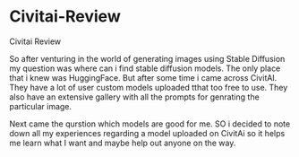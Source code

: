 # Civitai-Review
Civitai Review


So after venturing in the world of generating images using Stable Diffusion my question was where can i find  stable diffusion models. The only place that i knew was HuggingFace. But after some time i came across CivitAI. They have a lot of user custom models uploaded tthat too free to use. They also have an extensive gallery with all the prompts for genrating the particular image.


Next came the qurstion which models are good for me. SO i decided to note down all my experiences regarding a model uploaded on CivitAi so it helps me learn what I want and maybe help out anyone on the way.
